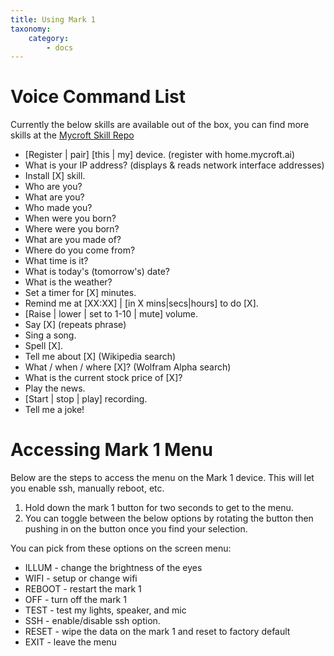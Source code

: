 ```yaml
---
title: Using Mark 1
taxonomy:
    category:
        - docs
---
```


# Voice Command List
Currently the below skills are available out of the box, you can find more skills at the
[Mycroft Skill Repo](https://github.com/MycroftAI/mycroft-skills)

- [Register | pair] [this | my] device. (register with home.mycroft.ai)
- What is your IP address? (displays & reads network interface addresses)
- Install [X] skill.
- Who are you?
- What are you?
- Who made you?
- When were you born?
- Where were you born?
- What are you made of?
- Where do you come from?
- What time is it?
- What is today's (tomorrow's) date?
- What is the weather?
- Set a timer for [X] minutes.
- Remind me at [XX:XX] | [in X mins|secs|hours] to do [X].
- [Raise | lower | set to 1-10 | mute] volume.
- Say [X] (repeats phrase)
- Sing a song.
- Spell [X].
- Tell me about [X] (Wikipedia search)
- What / when / where [X]? (Wolfram Alpha search)
- What is the current stock price of [X]?
- Play the news.
- [Start | stop | play] recording.
- Tell me a joke!

# Accessing Mark 1 Menu
Below are the steps to access the menu on the Mark 1 device.  This will let you enable ssh, manually reboot, etc.

1. Hold down the mark 1 button for two seconds to get to the menu.
2. You can toggle between the below options by rotating the button then pushing in on the button once you find your selection.

You can pick from these options on the screen menu:
- ILLUM - change the brightness of the eyes
- WIFI - setup or change wifi
- REBOOT - restart the mark 1
- OFF - turn off the mark 1
- TEST - test my lights, speaker, and mic
- SSH - enable/disable ssh option.
- RESET - wipe the data on the mark 1 and reset to factory default
- EXIT - leave the menu
